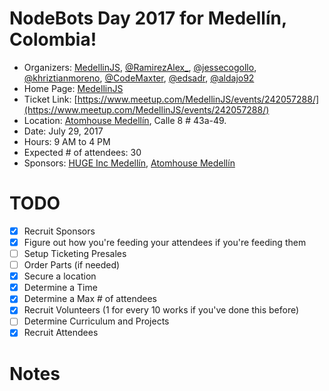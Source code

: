 # NodeBots Day 2017 for Medellín, Colombia!

 - Organizers: [MedellinJS](https://twitter.com/medellinjs), [@RamirezAlex_](https://twitter.com/RamirezAlex_), [@jessecogollo](http://twitter.com/jessecogollo), [@khriztianmoreno](https://twitter.com/khriztianmoreno), [@CodeMaxter](https://twitter.com/CodeMaxter), [@edsadr](https://twitter.com/edsadr), [@aldajo92](https://twitter.com/aldajo92)
 - Home Page: [MedellinJS](http://medellinjs.org/)
 - Ticket Link: [https://www.meetup.com/MedellinJS/events/242057288/](https://www.meetup.com/MedellinJS/events/242057288/)
 - Location: [Atomhouse Medellín](http://atomhouse.com/en/atomhouse-medellin/), Calle 8 # 43a-­49.
 - Date: July 29, 2017
 - Hours: 9 AM to 4 PM
 - Expected # of attendees: 30
 - Sponsors: [HUGE Inc Medellín](http://www.hugeinc.com/contactus/medellin), [Atomhouse Medellín](http://atomhouse.com/en/atomhouse-medellin/)

# TODO

 - [x] Recruit Sponsors
 - [x] Figure out how you're feeding your attendees if you're feeding them
 - [ ] Setup Ticketing Presales
 - [ ] Order Parts (if needed)
 - [x] Secure a location
 - [x] Determine a Time
 - [x] Determine a Max # of attendees
 - [x] Recruit Volunteers (1 for every 10 works if you've done this before)
 - [ ] Determine Curriculum and Projects
 - [x] Recruit Attendees

# Notes

